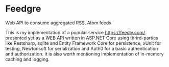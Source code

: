 # Feedgre
Web API to consume aggregated RSS, Atom feeds

This is my implementation of a popular service https://feedly.com/ presented yet as a WEB API 
written in ASP.NET Core using thrird-parties like Restsharp, sqlite and Entity Framework Core for persistence,
xUnit for testing, Newtonsoft for serialization and Auth0 for a basic authentication and authorization. 
It is also worth mentioning implementation of in-memory caching and logging.


